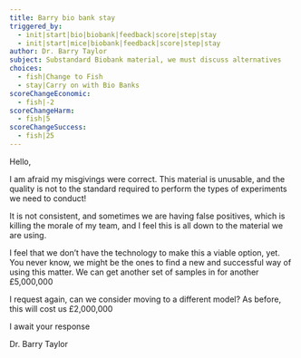 ```yaml
---
title: Barry bio bank stay
triggered_by:
  - init|start|bio|biobank|feedback|score|step|stay
  - init|start|mice|biobank|feedback|score|step|stay
author: Dr. Barry Taylor
subject: Substandard Biobank material, we must discuss alternatives
choices:
  - fish|Change to Fish
  - stay|Carry on with Bio Banks
scoreChangeEconomic:
  - fish|-2
scoreChangeHarm:
  - fish|5
scoreChangeSuccess:
  - fish|25
---
```


Hello,

I am afraid my misgivings were correct. This material is unusable, and the quality is not to the standard required to perform the types of experiments we need to conduct!

It is not consistent, and sometimes we are having false positives, which is killing the morale of my team, and I feel this is all down to the material we are using.

I feel that we don’t have the technology to make this a viable option, yet. You never know, we might be the ones to find a new and successful way of using this matter. We can get another set of samples in for another £5,000,000

I request again, can we consider moving to a different model? As before, this will cost us £2,000,000

I await your response

Dr. Barry Taylor
